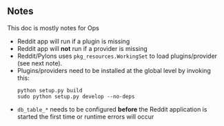 Notes
---

This doc is mostly notes for Ops

- Reddit app will run if a plugin is missing
- Reddit app will **not** run if a provider is missing
- Reddit/Pylons uses `pkg_resources.WorkingSet` to load plugins/provider (see next note).
- Plugins/providers need to be installed at the global level by invoking this:
    ```
    python setup.py build
    sudo python setup.py develop --no-deps
    ```
- `db_table_*` needs to be configured **before** the Reddit application is started the first time or runtime errors will occur
